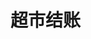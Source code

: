 # 超市结账
<sc-dc></sc-dc>
<br />
<dialog>
# Hi! How are you?
## I'm good, thank you. How's your day going?
# It's ok, 2 more hours until I [get off/v./9] my [shift/n./3]. 
## How would you like to pay today? Cash or card?
# Credit card. Thanks.
## Would you like any bags?
# No, thank you. I brought my own [cloth/n.] bag.
## Can you sign your name on the [pad/n./13]?
# Sure.
## Here is your [receipt/n./4].
# Have a nice day.
## Thank you. Have a nice day, too.
</dialog>

